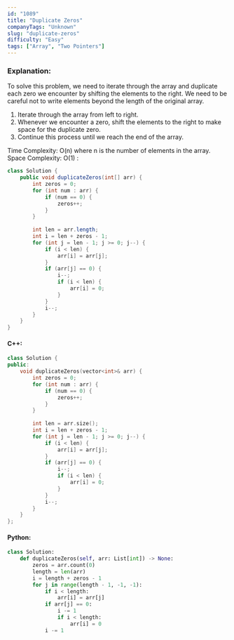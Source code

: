```yaml
---
id: "1089"
title: "Duplicate Zeros"
companyTags: "Unknown"
slug: "duplicate-zeros"
difficulty: "Easy"
tags: ["Array", "Two Pointers"]
---
```


### Explanation:
To solve this problem, we need to iterate through the array and duplicate each zero we encounter by shifting the elements to the right. We need to be careful not to write elements beyond the length of the original array.

1. Iterate through the array from left to right.
2. Whenever we encounter a zero, shift the elements to the right to make space for the duplicate zero.
3. Continue this process until we reach the end of the array.

Time Complexity: O(n) where n is the number of elements in the array.
Space Complexity: O(1)
:
```java
class Solution {
    public void duplicateZeros(int[] arr) {
        int zeros = 0;
        for (int num : arr) {
            if (num == 0) {
                zeros++;
            }
        }
        
        int len = arr.length;
        int i = len + zeros - 1;
        for (int j = len - 1; j >= 0; j--) {
            if (i < len) {
                arr[i] = arr[j];
            }
            if (arr[j] == 0) {
                i--;
                if (i < len) {
                    arr[i] = 0;
                }
            }
            i--;
        }
    }
}
```

#### C++:
```cpp
class Solution {
public:
    void duplicateZeros(vector<int>& arr) {
        int zeros = 0;
        for (int num : arr) {
            if (num == 0) {
                zeros++;
            }
        }
        
        int len = arr.size();
        int i = len + zeros - 1;
        for (int j = len - 1; j >= 0; j--) {
            if (i < len) {
                arr[i] = arr[j];
            }
            if (arr[j] == 0) {
                i--;
                if (i < len) {
                    arr[i] = 0;
                }
            }
            i--;
        }
    }
};
```

#### Python:
```python
class Solution:
    def duplicateZeros(self, arr: List[int]) -> None:
        zeros = arr.count(0)
        length = len(arr)
        i = length + zeros - 1
        for j in range(length - 1, -1, -1):
            if i < length:
                arr[i] = arr[j]
            if arr[j] == 0:
                i -= 1
                if i < length:
                    arr[i] = 0
            i -= 1
```